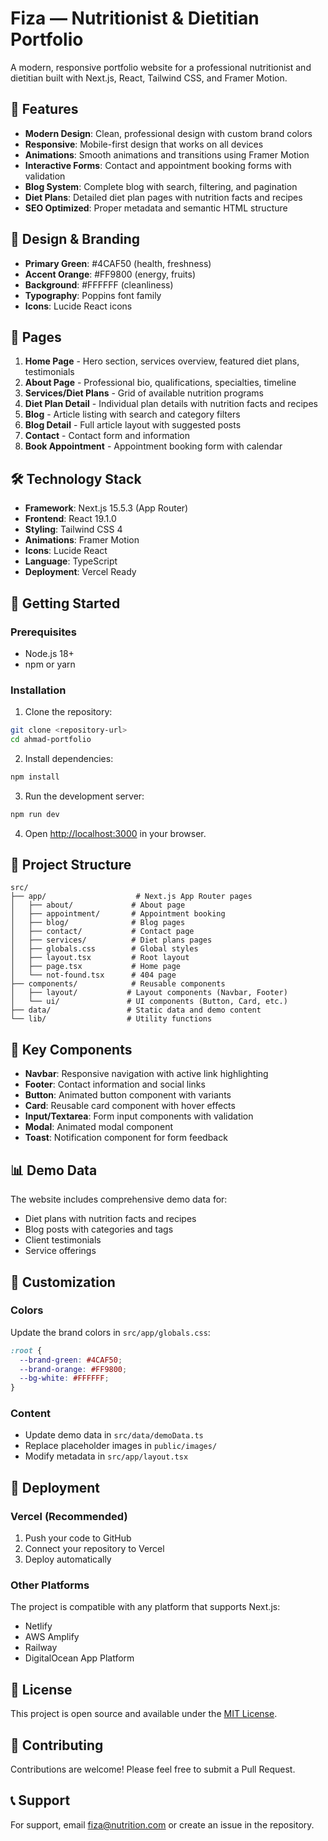 # Fiza — Nutritionist & Dietitian Portfolio

A modern, responsive portfolio website for a professional nutritionist and dietitian built with Next.js, React, Tailwind CSS, and Framer Motion.

## 🚀 Features

- **Modern Design**: Clean, professional design with custom brand colors
- **Responsive**: Mobile-first design that works on all devices
- **Animations**: Smooth animations and transitions using Framer Motion
- **Interactive Forms**: Contact and appointment booking forms with validation
- **Blog System**: Complete blog with search, filtering, and pagination
- **Diet Plans**: Detailed diet plan pages with nutrition facts and recipes
- **SEO Optimized**: Proper metadata and semantic HTML structure

## 🎨 Design & Branding

- **Primary Green**: #4CAF50 (health, freshness)
- **Accent Orange**: #FF9800 (energy, fruits)
- **Background**: #FFFFFF (cleanliness)
- **Typography**: Poppins font family
- **Icons**: Lucide React icons

## 📱 Pages

1. **Home Page** - Hero section, services overview, featured diet plans, testimonials
2. **About Page** - Professional bio, qualifications, specialties, timeline
3. **Services/Diet Plans** - Grid of available nutrition programs
4. **Diet Plan Detail** - Individual plan details with nutrition facts and recipes
5. **Blog** - Article listing with search and category filters
6. **Blog Detail** - Full article layout with suggested posts
7. **Contact** - Contact form and information
8. **Book Appointment** - Appointment booking form with calendar

## 🛠️ Technology Stack

- **Framework**: Next.js 15.5.3 (App Router)
- **Frontend**: React 19.1.0
- **Styling**: Tailwind CSS 4
- **Animations**: Framer Motion
- **Icons**: Lucide React
- **Language**: TypeScript
- **Deployment**: Vercel Ready

## 🚀 Getting Started

### Prerequisites

- Node.js 18+ 
- npm or yarn

### Installation

1. Clone the repository:
```bash
git clone <repository-url>
cd ahmad-portfolio
```

2. Install dependencies:
```bash
npm install
```

3. Run the development server:
```bash
npm run dev
```

4. Open [http://localhost:3000](http://localhost:3000) in your browser.

## 📁 Project Structure

```
src/
├── app/                    # Next.js App Router pages
│   ├── about/             # About page
│   ├── appointment/       # Appointment booking
│   ├── blog/              # Blog pages
│   ├── contact/           # Contact page
│   ├── services/          # Diet plans pages
│   ├── globals.css        # Global styles
│   ├── layout.tsx         # Root layout
│   ├── page.tsx           # Home page
│   └── not-found.tsx      # 404 page
├── components/            # Reusable components
│   ├── layout/           # Layout components (Navbar, Footer)
│   └── ui/               # UI components (Button, Card, etc.)
├── data/                 # Static data and demo content
└── lib/                  # Utility functions
```

## 🎯 Key Components

- **Navbar**: Responsive navigation with active link highlighting
- **Footer**: Contact information and social links
- **Button**: Animated button component with variants
- **Card**: Reusable card component with hover effects
- **Input/Textarea**: Form input components with validation
- **Modal**: Animated modal component
- **Toast**: Notification component for form feedback

## 📊 Demo Data

The website includes comprehensive demo data for:
- Diet plans with nutrition facts and recipes
- Blog posts with categories and tags
- Client testimonials
- Service offerings

## 🎨 Customization

### Colors
Update the brand colors in `src/app/globals.css`:
```css
:root {
  --brand-green: #4CAF50;
  --brand-orange: #FF9800;
  --bg-white: #FFFFFF;
}
```

### Content
- Update demo data in `src/data/demoData.ts`
- Replace placeholder images in `public/images/`
- Modify metadata in `src/app/layout.tsx`

## 🚀 Deployment

### Vercel (Recommended)

1. Push your code to GitHub
2. Connect your repository to Vercel
3. Deploy automatically

### Other Platforms

The project is compatible with any platform that supports Next.js:
- Netlify
- AWS Amplify
- Railway
- DigitalOcean App Platform

## 📝 License

This project is open source and available under the [MIT License](LICENSE).

## 🤝 Contributing

Contributions are welcome! Please feel free to submit a Pull Request.

## 📞 Support

For support, email fiza@nutrition.com or create an issue in the repository.
